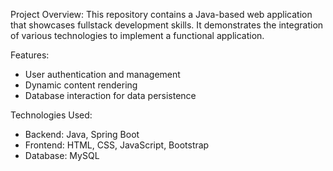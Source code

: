 Project Overview:
This repository contains a Java-based web application that showcases fullstack development skills. It demonstrates the integration of various technologies to implement a functional application.

Features:
- User authentication and management
- Dynamic content rendering
- Database interaction for data persistence

Technologies Used:
- Backend: Java, Spring Boot
- Frontend: HTML, CSS, JavaScript, Bootstrap
- Database: MySQL
